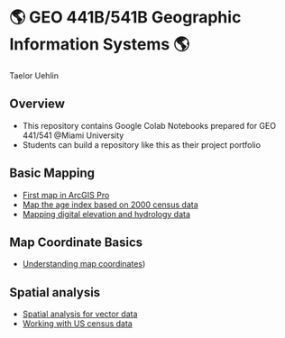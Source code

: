 # :earth_americas: GEO 441B/541B Geographic Information Systems :earth_americas:

Taelor Uehlin

## Overview
- This repository contains Google Colab Notebooks prepared for GEO 441/541 @Miami University
- Students can build a repository like this as their project portfolio

## Basic Mapping

- [First map in ArcGIS Pro](https://github.com/tuehlin24/gis-project-portfolio-geo441-541b/blob/main/basic-mapping/%20intro_to_ArcGisPro.ipynb)
- [Map the age index based on 2000 census data](https://github.com/jiashenyue/geo441-541/blob/main/basic-mapping/age-index-mapping.ipynb)
- [Mapping digital elevation and hydrology data](https://github.com/tuehlin24/gis-project-portfolio-geo441-541b/blob/main/basic-mapping/%20mapping_digital_elevation_and_hydrology_data.ipynb)

## Map Coordinate Basics

- [Understanding map coordinates](https://github.com/tuehlin24/gis-project-portfolio-geo441-541b/blob/main/map-coordinate-basics/understanding-coordinates.ipynb))

## Spatial analysis
- [Spatial analysis for vector data](https://github.com/tuehlin24/gis-project-portfolio-geo441-541b/blob/main/spatial%20analysis/%20Copy_of_week_10_assignment_template.ipynb) 
- [Working with US census data](https://github.com/tuehlin24/gis-project-portfolio-geo441-541b/blob/main/week_12_assignment_template.ipynb)
  
